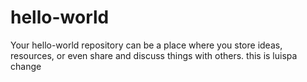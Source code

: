 # hello-world
Your hello-world repository can be a place where you store ideas, resources, or even share and discuss things with others.
this is luispa change
